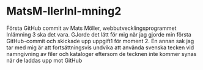 # MatsM-llerInl-mning2
Första GitHub commit av Mats Möller, webbutvecklingsprogrammet
Inlämning 3 ska det vara. GJorde det lätt för mig när jag gjorde min första GitHub-commit och skickade upp uppgift1 för moment 2. 
En annan sak jag tar med mig är att fortsättningsvis undvika att använda svenska tecken vid namngivning av filer och kataloger eftersom de tecknen inte kommer synas när de laddas upp mot GitHub

